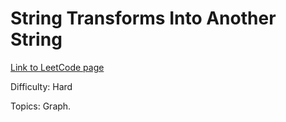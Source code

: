 # String Transforms Into Another String

[Link to LeetCode page](https://leetcode.com/problems/string-transforms-into-another-string/)

Difficulty: Hard

Topics: Graph.
